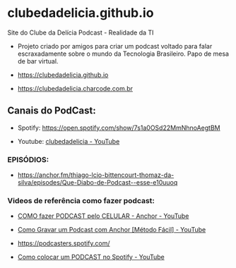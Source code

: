 # clubedadelicia.github.io

Site do Clube da Delícia Podcast - Realidade da TI

- Projeto criado por amigos para criar um podcast voltado para falar escraxadamente sobre o mundo da Tecnologia Brasileiro. Papo de mesa de bar virtual. 

- https://clubedadelicia.github.io

- https://clubedadelicia.charcode.com.br

## Canais do PodCast:

- Spotify: https://open.spotify.com/show/7s1a0OSd22MmNhnoAegtBM

- Youtube: [clubedadelicia - YouTube](https://www.youtube.com/channel/UClZihaFQDKVz_ct6LKwRBaw)

### EPISÓDIOS:

- https://anchor.fm/thiago-lcio-bittencourt-thomaz-da-silva/episodes/Que-Diabo-de-Podcast--esse-e10uuoq





### Videos de referência como fazer podcast:

- [COMO fazer PODCAST pelo CELULAR - Anchor - YouTube](https://www.youtube.com/watch?v=42yXedSd5C0)

- [Como Gravar um Podcast com Anchor [Método Fácil] - YouTube](https://www.youtube.com/watch?v=m7uAHdcbhuQ)

- https://podcasters.spotify.com/

- [Como colocar um PODCAST no Spotify - YouTube](https://www.youtube.com/watch?v=__G94DsFW6g)
